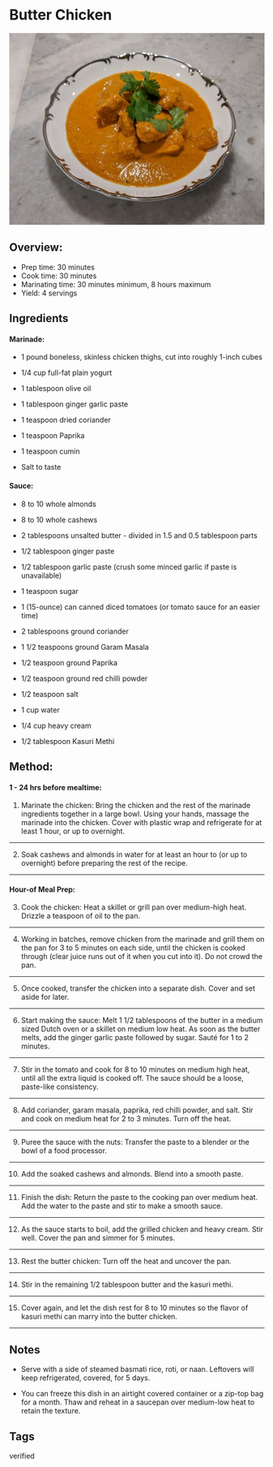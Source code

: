 # Butter Chicken

<p align="center">
<img title="Butter Chicken" src="../../assets/butter-chicken.jpg">
</p>

## Overview:

- Prep time: 30 minutes
- Cook time: 30 minutes
- Marinating time: 30 minutes minimum, 8 hours maximum
- Yield: 4 servings

## Ingredients

#### Marinade:

- 1 pound boneless, skinless chicken thighs, cut into roughly 1-inch cubes

- 1/4 cup full-fat plain yogurt

- 1 tablespoon olive oil

- 1 tablespoon ginger garlic paste

- 1 teaspoon dried coriander

- 1 teaspoon Paprika

- 1 teaspoon cumin

- Salt to taste

#### Sauce:

- 8 to 10 whole almonds

- 8 to 10 whole cashews

- 2 tablespoons unsalted butter - divided in 1.5 and 0.5 tablespoon parts

- 1/2 tablespoon ginger paste

- 1/2 tablespoon garlic paste (crush some minced garlic if paste is unavailable)

- 1 teaspoon sugar

- 1 (15-ounce) can canned diced tomatoes (or tomato sauce for an easier time)

- 2 tablespoons ground coriander

- 1 1/2 teaspoons ground Garam Masala

- 1/2 teaspoon ground Paprika

- 1/2 teaspoon ground red chilli powder

- 1/2 teaspoon salt

- 1 cup water

- 1/4 cup heavy cream

- 1/2 tablespoon Kasuri Methi

## Method:

#### 1 - 24 hrs before mealtime:

1. Marinate the chicken: Bring the chicken and the rest of the marinade ingredients together in a large bowl. Using your hands, massage the marinade into the chicken. Cover with plastic wrap and refrigerate for at least 1 hour, or up to overnight.
---
2. Soak cashews and almonds in water for at least an hour to (or up to overnight) before preparing the rest of the recipe.
---

#### Hour-of Meal Prep:

3. Cook the chicken: Heat a skillet or grill pan over medium-high heat. Drizzle a teaspoon of oil to the pan.
---
4. Working in batches, remove chicken from the marinade and grill them on the pan for 3 to 5 minutes on each side, until the chicken is cooked through (clear juice runs out of it when you cut into it). Do not crowd the pan.
---
5. Once cooked, transfer the chicken into a separate dish. Cover and set aside for later.
---
6. Start making the sauce: Melt 1 1/2 tablespoons of the butter in a medium sized Dutch oven or a skillet on medium low heat. As soon as the butter melts, add the ginger garlic paste followed by sugar. Sauté for 1 to 2 minutes.
---
7. Stir in the tomato and cook for 8 to 10 minutes on medium high heat, until all the extra liquid is cooked off. The sauce should be a loose, paste-like consistency.
---
8. Add coriander, garam masala, paprika, red chilli powder, and salt. Stir and cook on medium heat for 2 to 3 minutes. Turn off the heat.
---
9. Puree the sauce with the nuts: Transfer the paste to a blender or the bowl of a food processor.
---
10. Add the soaked cashews and almonds. Blend into a smooth paste.
---
11. Finish the dish: Return the paste to the cooking pan over medium heat. Add the water to the paste and stir to make a smooth sauce.
---
12. As the sauce starts to boil, add the grilled chicken and heavy cream. Stir well. Cover the pan and simmer for 5 minutes.
---
13. Rest the butter chicken: Turn off the heat and uncover the pan.
---
14. Stir in the remaining 1/2 tablespoon butter and the kasuri methi.
---
15. Cover again, and let the dish rest for 8 to 10 minutes so the flavor of kasuri methi can marry into the butter chicken.
---

## Notes

- Serve with a side of steamed basmati rice, roti, or naan. Leftovers will keep refrigerated, covered, for 5 days.

- You can freeze this dish in an airtight covered container or a zip-top bag for a month. Thaw and reheat in a saucepan over medium-low heat to retain the texture.

## Tags
verified
